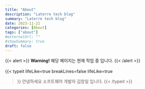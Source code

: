 ```yaml
---
title: "About"
description: "Laterre tech blog"
summary: "Laterre tech blog"
date: 2023-11-21
categories: [About]
tags: ["about"]
#externalUrl: ""
#showSummary: true
draft: false
---  
```


{{< alert >}}
**Warning!** 해당 페이지는 현재 작업 중 입니다.
{{< /alert >}}  
</br>
{{< typeit 
    lifeLike=true
    breakLines=false
    lifeLike=true
>}}
안녕하세요 소프트웨어 개발자 김창일 입니다.
{{< /typeit >}}